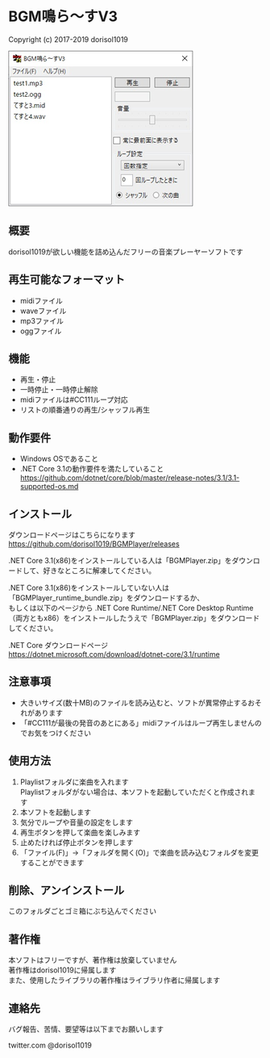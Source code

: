 ﻿
# BGM鳴ら～すV3

  Copyright (c) 2017-2019 dorisol1019

![BGMPlayer](https://github.com/dorisol1019/BGMPlayer/blob/images/BGMPlayer.jpg)

## 概要

dorisol1019が欲しい機能を詰め込んだフリーの音楽プレーヤーソフトです

## 再生可能なフォーマット

* midiファイル
* waveファイル
* mp3ファイル
* oggファイル

## 機能

* 再生・停止
* 一時停止・一時停止解除
* midiファイルは#CC111ループ対応
* リストの順番通りの再生/シャッフル再生

## 動作要件

* Windows OSであること
* .NET Core 3.1の動作要件を満たしていること  
  https://github.com/dotnet/core/blob/master/release-notes/3.1/3.1-supported-os.md

## インストール

ダウンロードページはこちらになります  
https://github.com/dorisol1019/BGMPlayer/releases

.NET Core 3.1(x86)をインストールしている人は「BGMPlayer.zip」をダウンロードして、好きなところに解凍してください。

.NET Core 3.1(x86)をインストールしていない人は「BGMPlayer_runtime_bundle.zip」をダウンロードするか、  
もしくは以下のページから .NET Core Runtime/.NET Core Desktop Runtime（両方ともx86）をインストールしたうえで「BGMPlayer.zip」をダウンロードしてください。

.NET Core ダウンロードページ  
https://dotnet.microsoft.com/download/dotnet-core/3.1/runtime

## 注意事項

* 大きいサイズ(数十MB)のファイルを読み込むと、ソフトが異常停止するおそれがあります
　
* 「#CC111が最後の発音のあとにある」midiファイルはループ再生しませんのでお気をつけください

## 使用方法

1. Playlistフォルダに楽曲を入れます  
   Playlistフォルダがない場合は、本ソフトを起動していただくと作成されます
2. 本ソフトを起動します
3. 気分でループや音量の設定をします
4. 再生ボタンを押して楽曲を楽しみます
5. 止めたければ停止ボタンを押します
6. 「ファイル(F)」→「フォルダを開く(O)」で楽曲を読み込むフォルダを変更することができます

## 削除、アンインストール

このフォルダごとゴミ箱にぶち込んでください

## 著作権

本ソフトはフリーですが、著作権は放棄していません  
著作権はdorisol1019に帰属します  
また、使用したライブラリの著作権はライブラリ作者に帰属します  

## 連絡先

バグ報告、苦情、要望等は以下までお願いします

twitter.com @dorisol1019
